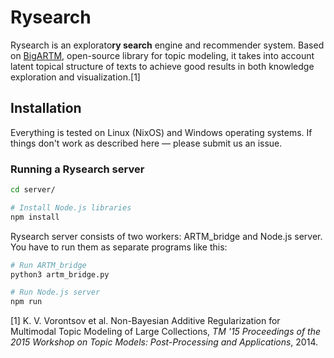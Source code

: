 # Rysearch
Rysearch is an explorato**ry search** engine and recommender system. Based on [BigARTM](http://bigartm.org), open-source library for topic modeling, it takes into account latent topical structure of texts to achieve good results in both knowledge exploration and visualization.[1]

## Installation
Everything is tested on Linux (NixOS) and Windows operating systems. If things don't work as described here — please submit us an issue.

### Running a Rysearch server
```bash
cd server/

# Install Node.js libraries 
npm install
```

Rysearch server consists of two workers: ARTM_bridge and Node.js server. You have to run them as separate programs like this:
```bash
# Run ARTM_bridge
python3 artm_bridge.py
```

```bash
# Run Node.js server
npm run
```

[1] K. V. Vorontsov et al. Non-Bayesian Additive Regularization for Multimodal Topic Modeling of Large Collections, *TM '15 Proceedings of the 2015 Workshop on Topic Models: Post-Processing and Applications*, 2014.
